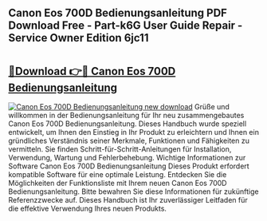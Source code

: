 ## Canon Eos 700D Bedienungsanleitung PDF Download Free - Part-k6G User Guide Repair - Service Owner Edition 6jc11

# <h2><a href="http://df3q3j.blite.top/?on=Canon+Eos+700D+Bedienungsanleitung">🔗Download 👉🔴 Canon Eos 700D Bedienungsanleitung</a></h2>

[![Canon Eos 700D Bedienungsanleitung new download](https://i.imgur.com/lujVjoI.png)](http://df3q3j.blite.top/?on=Canon+Eos+700D+Bedienungsanleitung)
Grüße und willkommen in der Bedienungsanleitung für Ihr neu zusammengebautes Canon Eos 700D Bedienungsanleitung. Dieses Handbuch wurde speziell entwickelt, um Ihnen den Einstieg in Ihr Produkt zu erleichtern und Ihnen ein gründliches Verständnis seiner Merkmale, Funktionen und Fähigkeiten zu vermitteln. Sie finden Schritt-für-Schritt-Anleitungen für Installation, Verwendung, Wartung und Fehlerbehebung. Wichtige Informationen zur Software Canon Eos 700D Bedienungsanleitung Dieses Produkt erfordert kompatible Software für eine optimale Leistung. Entdecken Sie die Möglichkeiten der Funktionsliste mit Ihrem neuen Canon Eos 700D Bedienungsanleitung. Bitte bewahren Sie diese Informationen für zukünftige Referenzzwecke auf. Dieses Handbuch ist Ihr zuverlässiger Leitfaden für die effektive Verwendung Ihres neuen Produkts.
